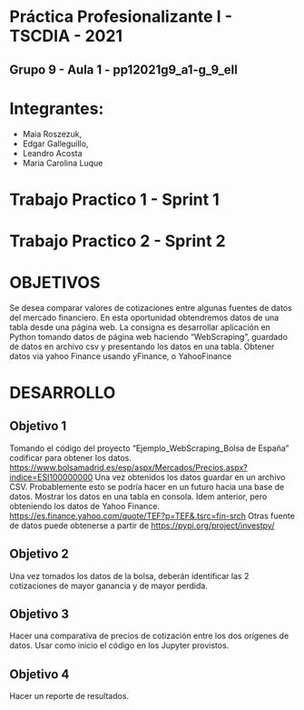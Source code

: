# Práctica Profesionalizante I - TSCDIA - 2021
## Grupo 9 - Aula 1 - pp12021g9_a1-g_9_ell

# Integrantes:
* Maia Roszezuk,
* Edgar Galleguillo,
* Leandro Acosta
* Maria Carolina Luque

# Trabajo Practico 1 - Sprint 1

# Trabajo Practico 2 - Sprint 2

# OBJETIVOS
Se desea comparar valores de cotizaciones entre algunas fuentes de datos del mercado financiero. 
En esta oportunidad obtendremos datos de una tabla desde una página web.
La consigna es desarrollar aplicación en Python tomando datos de página web haciendo “WebScraping”, guardado de datos en archivo csv y presentando los datos en una tabla. 
Obtener datos via yahoo Finance usando yFinance, o YahooFinance

# DESARROLLO
## Objetivo 1
Tomando el código del proyecto “Ejemplo_WebScraping_Bolsa de España” codificar para obtener los datos.
https://www.bolsamadrid.es/esp/aspx/Mercados/Precios.aspx?indice=ESI100000000
Una vez obtenidos los datos guardar en un archivo CSV. Probablemente esto se podría hacer en un futuro hacia una base de datos.
Mostrar los datos en una tabla en consola.
Idem anterior, pero obteniendo los datos de Yahoo Finance.
https://es.finance.yahoo.com/quote/TEF?p=TEF&.tsrc=fin-srch
Otras fuente de datos puede obtenerse a partir de https://pypi.org/project/investpy/

## Objetivo 2
Una vez tomados los datos de la bolsa, deberán identificar las 2 cotizaciones de mayor ganancia y de mayor perdida.

## Objetivo 3
Hacer una comparativa de precios de cotización entre los dos orígenes de datos.
Usar como inicio el código en los Jupyter provistos.

## Objetivo 4
Hacer un reporte de resultados.





